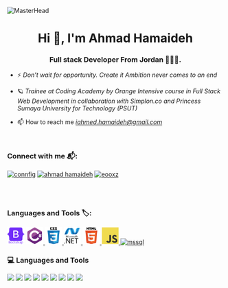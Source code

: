 ![MasterHead](https://i.pinimg.com/originals/59/87/1b/59871b625bd451a964de4337272953a3.gif)
<br>
<h1 align="center">Hi 👋, I'm Ahmad Hamaideh</h1>
<h3 align="center">Full stack Developer From Jordan 🧑🏻‍💻.</h3>

- ⚡ *Don’t wait for opportunity. Create it Ambition never comes to an end*

- 🪐 *Trainee at Coding Academy by Orange
Intensive course in Full Stack Web Development in collaboration with
Simplon.co and Princess Sumaya University for Technology (PSUT)*

- 📫 How to reach me *iahmed.hamaideh@gmail.com*
<br>
<h3 align="left">Connect with me 📬:</h3>
<p align="left">
<a href="https://twitter.com/connfig" target="blank"><img align="center" src="https://raw.githubusercontent.com/rahuldkjain/github-profile-readme-generator/master/src/images/icons/Social/twitter.svg" alt="connfig" height="30" width="40" /></a>
<a href="https://www.linkedin.com/in/ahmad-hamaideh-983252253" target="blank"><img align="center" src="https://raw.githubusercontent.com/rahuldkjain/github-profile-readme-generator/master/src/images/icons/Social/linked-in-alt.svg" alt="ahmad hamaideh" height="30" width="40" /></a>
<a href="https://instagram.com/eooxz" target="blank"><img align="center" src="https://raw.githubusercontent.com/rahuldkjain/github-profile-readme-generator/master/src/images/icons/Social/instagram.svg" alt="eooxz" height="30" width="40" /></a>
</p>
<br><br>
<h3 align="left">Languages and Tools 🏷️:</h3>
<p align="left"> <img src="https://raw.githubusercontent.com/devicons/devicon/master/icons/bootstrap/bootstrap-plain-wordmark.svg" alt="bootstrap" width="40" height="40"/> </a> <a href="https://www.w3schools.com/cs/" target="_blank" rel="noreferrer"> <img src="https://raw.githubusercontent.com/devicons/devicon/master/icons/csharp/csharp-original.svg" alt="csharp" width="40" height="40"/> </a> <a href="https://www.w3schools.com/css/" target="_blank" rel="noreferrer"> <img src="https://raw.githubusercontent.com/devicons/devicon/master/icons/css3/css3-original-wordmark.svg" alt="css3" width="40" height="40"/> </a> <a href="https://dotnet.microsoft.com/" target="_blank" rel="noreferrer"> <img src="https://raw.githubusercontent.com/devicons/devicon/master/icons/dot-net/dot-net-original-wordmark.svg" alt="dotnet" width="40" height="40"/> </a> <a href="https://www.w3.org/html/" target="_blank" rel="noreferrer"> <img src="https://raw.githubusercontent.com/devicons/devicon/master/icons/html5/html5-original-wordmark.svg" alt="html5" width="40" height="40"/> </a> <a href="https://developer.mozilla.org/en-US/docs/Web/JavaScript" target="_blank" rel="noreferrer"> <img src="https://raw.githubusercontent.com/devicons/devicon/master/icons/javascript/javascript-original.svg" alt="javascript" width="40" height="40"/> </a> <a href="https://www.microsoft.com/en-us/sql-server" target="_blank" rel="noreferrer"> <img src="https://www.svgrepo.com/show/303229/microsoft-sql-server-logo.svg" alt="mssql" width="40" height="40"/> </a> </p>



<div>
  <h3> 💻 Languages and Tools </h3>
  <p>
   <img src="https://media.giphy.com/media/XAxylRMCdpbEWUAvr8/source.gif" width="60">
   <img src="https://media.giphy.com/media/fsEaZldNC8A1PJ3mwp/source.gif" width="60">
   <img src="https://media3.giphy.com/media/ln7z2eWriiQAllfVcn/200w.webp" width="50">
   <img src="https://i.giphy.com/media/eNAsjO55tPbgaor7ma/200w.webp" width="50">
   <img src="https://media.giphy.com/media/Ri2TUcKlaOcaDBxFpY/source.gif" width="60">
   <img src="https://i.giphy.com/media/IdyAQJVN2kVPNUrojM/200.webp" width="50">
   <img src="https://media3.giphy.com/media/kdFc8fubgS31b8DsVu/giphy.webp" width="50">
   <img src="https://media.giphy.com/media/kH1DBkPNyZPOk0BxrM/giphy.gif" width="100">
   <img src="https://media.giphy.com/media/KzJkzjggfGN5Py6nkT/source.gif" width="60">

</div> 



